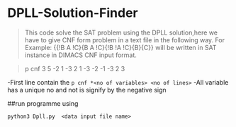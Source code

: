 # DPLL-Solution-Finder

>This code solve the SAT problem using the DPLL solution,here we have to give CNF form problem in a text file in the following way.
>For Example: {{!B A !C}{B A !C}{!B !A !C}{B}{C}} will be written in SAT instance in DIMACS CNF input format.

>p cnf 3  5
>-2 1 -3
>2 1 -3
>-2 -1 -3
>2
>3
 
-First line contain the  `p cnf *<no of variables> <no of lines>`
-All variable has a unique no and not is signify by the negative sign
  
##run programme using
```
python3 Dpll.py  <data input file name>
```

